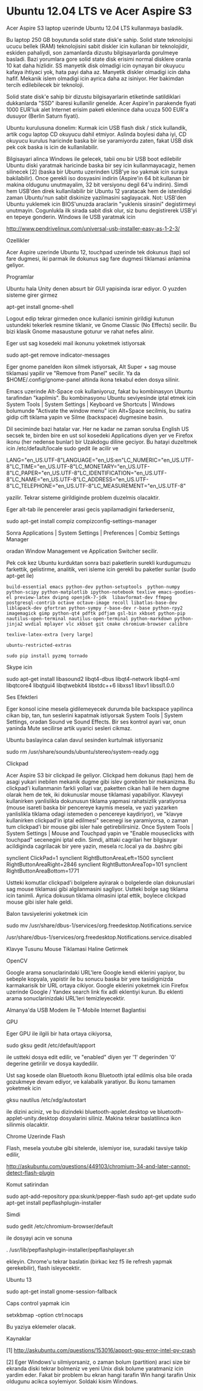 # Ubuntu 12.04 LTS ve Acer Aspire S3

Acer Aspire S3 laptop uzerinde Ubuntu 12.04 LTS kullanmaya basladik.

Bu laptop 250 GB boyutunda solid state disk'e sahip. Solid state
teknolojisi ucucu bellek (RAM) teknolojisini sabit diskler icin
kullanan bir teknolojidir, eskiden pahaliydi, son zamanlarda dizustu
bilgisayarlarda gorulmeye basladi. Bazi yorumlara gore solid state
disk erisimi normal disklere oranla 10 kat daha hizlidir. SS manyetik
disk olmadigi icin oynayan bir okuyucu kafaya ihtiyaci yok, hata payi
daha az. Manyetik diskler olmadigi icin daha hafif. Mekanik islem
olmadigi icin ayrica daha az isiniyor. Her bakimdan tercih
edilebilecek bir teknoloji.

Solid state disk'e sahip bir dizustu bilgisayarlarin etiketinde
satildiklari dukkanlarda "SSD" ibaresi kullanilir genelde. Acer
Aspire'in parakende fiyati 1000 EUR'luk alet Internet erisim paketi
eklenince daha ucuza 500 EUR'a dusuyor (Berlin Saturn fiyati).

Ubuntu kurulusuna donelim: Kurmak icin USB flash disk / stick
kullandik, artik cogu laptop CD okuyucu dahil etmiyor. Aslinda boylesi
daha iyi, CD okuyucu kurulus haricinde baska bir ise yaramiyordu
zaten, fakat USB disk pek cok baska is icin de kullanilabilir.

Bilgisayari alinca Windows ile gelecek, tabii onu bir USB boot
edilebilir Ubuntu diski yaratmak haricinde baska bir sey icin
kullanmayacagiz, hemen silinecek [2] (baska bir Ubuntu uzerinden
USB'ye iso yakmak icin suraya bakilabilir). Once gerekli iso dosyasini
indirin (Aspire'in 64 bit kullanan bir makina oldugunu unutmayalim, 32
bit versiyonu degil 64'u indirin). Simdi hem USB'den direk
kullanilabilir bir Ubuntu 12 yaratacak hem de istenildigi zaman
Ubuntu'nun sabit diskinize yazilmasini saglayacak. Not: USB'den Ubuntu
yuklemek icin BIOS'unuzda araclarin "yuklenis sirasini" degistirmeyi
unutmayin. Cogunlukla ilk sirada sabit disk olur, siz bunu
degistirerek USB'yi en tepeye gonderin. Windows ile USB yaratmak icin

http://www.pendrivelinux.com/universal-usb-installer-easy-as-1-2-3/

Ozellikler

Acer Aspire uzerinde Ubuntu 12, touchpad uzerinde tek dokunus (tap)  sol fare dugmesi, iki parmak ile dokunus sag fare dugmesi tiklamasi anlamina geliyor.

Programlar

Ubuntu hala Unity denen absurt bir GUI yapisinda israr ediyor. O
yuzden sisteme girer girmez

apt-get install gnome-shell

Logout edip tekrar girmeden once kullanici isminin girildigi kutunun
ustundeki tekerlek resmine tiklanir, ve Gnome Classic (No Effects)
secilir. Bu bizi klasik Gnome masaustune goturur ve rahat nefes
alinir.

Eger ust sag kosedeki mail ikonunu yoketmek istiyorsak 

sudo apt-get remove indicator-messages

Eger gnome panelden ikon silmek istiyorsak, Alt Super + sag mouse
tiklamasi yapilir ve "Remove from Panel" secilir. Ya da
$HOME/.config/gnome-panel altinda ikona tekabul eden dosya silinir.

Emacs uzerinde Alt-Space cok kullaniyoruz, fakat bu kombinasyon Ubuntu
tarafindan "kapilmis". Bu kombinasyonu Ubuntu seviyesinde iptal etmek
icin System Tools | System Settings | Keyboard ve Shortcuts | Windows
bolumunde "Activate the window menu" icin Alt+Space secilmis, bu
satira gidip cift tiklama yapin ve Silme (backspace) dugmesine basin.

Dil seciminde bazi hatalar var. Her ne kadar ne zaman sorulsa English
US secsek te, birden bire en ust sol kosedeki Applications diyen yer
ve Firefox ikonu (her nedense bunlar) bir Uzakdogu diline geciyor. Bu
hatayi duzeltmek icin /etc/default/locale sudo gedit ile acilir ve

LANG="en_US.UTF-8"LANGUAGE="en_US:en"LC_NUMERIC="en_US.UTF-8"LC_TIME="en_US.UTF-8"LC_MONETARY="en_US.UTF-8"LC_PAPER="en_US.UTF-8"LC_IDENTIFICATION="en_US.UTF-8"LC_NAME="en_US.UTF-8"LC_ADDRESS="en_US.UTF-8"LC_TELEPHONE="en_US.UTF-8"LC_MEASUREMENT="en_US.UTF-8"

yazilir. Tekrar sisteme girildiginde problem duzelmis olacaktir.

Eger alt-tab ile pencereler arasi gecis yapilamadigini farkederseniz,  

sudo apt-get install compiz compizconfig-settings-manager

Sonra Applications | System Settings | Preferences | Combiz Settings Manager

oradan Window Management ve Application Switcher secilir.

Pek cok kez Ubuntu kurduktan sonra bazi paketlerin surekli kurdugumuzu farkettik, gelistirme, analitik, veri isleme icin gerekli bu paketler sunlar (sudo apt-get ile)

```
build-essential emacs python-dev python-setuptools  python-numpy python-scipy python-matplotlib ipython-notebook texlive emacs-goodies-el preview-latex dvipng openjdk-7-jdk  libavformat-dev ffmpeg postgresql-contrib octave octave-image recoll libatlas-base-dev liblapack-dev gfortran python-sympy r-base-dev r-base python-rpy2 imagemagick gimp python-qt4 pdftk pdfjam gsl-bin xkbset python-pip nautilus-open-terminal nautilus-open-terminal python-markdown python-jinja2 wvdial mplayer vlc xkbset git cmake chromium-browser calibre

texlive-latex-extra [very large]

ubuntu-restricted-extras 

sudo pip install pyzmq tornado 
```

Skype icin

sudo apt-get install libasound2 libqt4-dbus libqt4-network libqt4-xml libqtcore4 libqtgui4 libqtwebkit4 libstdc++6 libxss1 libxv1 libssl1.0.0 

Ses Efektleri

Eger konsol icine mesela gidilemeyecek durumda bile backspace
yapilinca cikan bip, tan, tun seslerini kapatmak istiyorsak System
Tools | System Settings, oradan Sound ve Sound Effects. Bir ses
kontrol ayari var, onun yaninda Mute secilirse artik uyarici sesleri
cikmaz.

Ubuntu baslayinca calan davul sesinden kurtulmak istiyorsaniz

sudo rm /usr/share/sounds/ubuntu/stereo/system-ready.ogg

Clickpad

Acer Aspire S3 bir clickpad ile geliyor. Clickpad hem dokunus (tap)
hem de asagi yukari inebilen mekanik dugme gibi islev gorebilen bir
mekanizma. Bu clickpad'i kullanmanin farkli yollari var, paketten
cikan hali ile hem dugme olarak hem de tek, iki dokunuslar mouse
tiklamasi yapabiliyor. Klavyeyi kullanirken yanlislikla dokunusun
tiklama yapmasi rahatsizlik yaratiyorsa (mouse isareti baska bir
pencereye kaymis mesela, ve yazi yazarken yanlislikla tiklama odagi
istemeden o pencereye kaydiriyor), ve "klavye kullanirken clickpad'in
iptal edilmesi" secenegi ise yaramiyorsa, o zaman tum clickpad'i bir
mouse gibi isler hale getirebilirsiniz. Once System Tools | System
Settings | Mouse and Touchpad yapin ve "Enable mouseclicks with
touchpad" secenegini iptal edin. Simdi, alttaki cagrilari her
bilgisayar acildiginda cagrilacak bir yere yazin, mesela rc.local ya
da .bashrc gibi

synclient ClickPad=1
synclient RightButtonAreaLeft=1500
synclient RightButtonAreaRight=2846
synclient RightButtonAreaTop=101
synclient RightButtonAreaBottom=1771

Ustteki komutlar clickpad'i bolgelere ayirarak o bolgelerde olan
dokunuslari sag mouse tiklamasi gibi algilanmasini sagliyor. Ustteki
bolge sag tiklama icin tanimli. Ayrica dokusun tiklama olmasini iptal
ettik, boylece clickpad mouse gibi isler hale geldi.

Balon tavsiyelerini yoketmek icin

sudo mv /usr/share/dbus-1/services/org.freedesktop.Notifications.service
 
/usr/share/dbus-1/services/org.freedesktop.Notifications.service.disabled 

Klavye Tusunu Mouse Tiklamasi Haline Getirmek

OpenCV

Google arama sonuclarindaki URL'lere Google kendi eklerini yapiyor, bu sebeple kopyala, yapistir ile bu sonucu baska bir yere tasidiginizda karmakarisik bir URL ortaya cikiyor. Google eklerini yoketmek icin Firefox uzerinde Google / Yandex search link fix adli eklentiyi kurun. Bu eklenti arama sonuclarinizdaki URL'leri temizleyecektir.

Almanya'da USB Modem ile T-Mobile Internet Baglantisi

GPU

Eger GPU ile ilgili bir hata ortaya cikiyorsa,

sudo gksu gedit /etc/default/apport

ile ustteki dosya edit edilir, ve "enabled" diyen yer '1' degerinden
'0' degerine getirilir ve dosya kaydedilir.

Ust sag kosede olan Bluetooth ikonu Bluetooth iptal edilmis olsa bile
orada gozukmeye devam ediyor, ve kalabalik yaratiyor. Bu ikonu tamamen
yoketmek icin

gksu nautilus /etc/xdg/autostart 

ile dizini aciniz, ve bu dizindeki bluetooth-applet.desktop ve bluetooth-applet-unity.desktop dosyalarini siliniz. Makina tekrar baslatilinca ikon silinmis olacaktir.

Chrome Uzerinde Flash

Flash, mesela youtube gibi sitelerde, islemiyor ise, suradaki tavsiye takip edilir,

http://askubuntu.com/questions/449103/chromium-34-and-later-cannot-detect-flash-plugin

Komut satirindan

sudo apt-add-repository ppa:skunk/pepper-flash
sudo apt-get update
sudo apt-get install pepflashplugin-installer

Simdi

sudo gedit /etc/chromium-browser/default

ile dosyayi acin ve sonuna

. /usr/lib/pepflashplugin-installer/pepflashplayer.sh

ekleyin. Chrome'u tekrar baslatin (birkac kez f5 ile refresh yapmak gerekebilir), flash isleyecektir.

Ubuntu 13

sudo apt-get install gnome-session-fallback 

Caps control yapmak icin

setxkbmap -option ctrl:nocaps

Bu yaziya eklemeler olacak.

Kaynaklar

[1] http://askubuntu.com/questions/153016/apport-gpu-error-intel-py-crash 

[2]  Eger Windows'u silmiyorsaniz, o zaman bolum (partition) araci size bir ekranda diski tekrar bolmeniz ve yeni Unix disk bolume yaratmaniz icin yardim eder. Fakat bir problem bu ekran hangi tarafin Win hangi tarafin Unix oldugunu acikca soylemiyor. Soldaki kisim Windows. 
